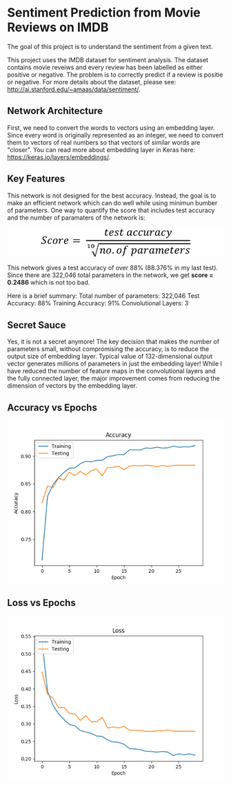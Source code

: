 # Sentiment Prediction from Movie Reviews on IMDB

The goal of this project is to understand the sentiment from a given text.

This project uses the IMDB dataset for sentiment analysis. The dataset contains movie reveiws and every review has been labelled as either positive or negative. The problem is to correctly predict if a review is positie or negative. For more details about the dataset, please see: http://ai.stanford.edu/~amaas/data/sentiment/.

## Network Architecture

First, we need to convert the words to vectors using an embedding layer. Since every word is originally represented as an integer, we need to convert them to vectors of real numbers so that vectors of similar words are "closer". You can read more about embedding layer in Keras here: https://keras.io/layers/embeddings/.

## Key Features
This network is not designed for the best accuracy. Instead, the goal is to make an efficient network which can do well while using minimun bumber of parameters. One way to quantify the score that includes test accuracy and the number of paramaters of the network is:

![Score equation](https://github.com/Usman-Rafique/sentiment-prediction/blob/master/score.png)

This network gives a test accuracy of over 88% (88.376% in my last test). Since there are 322,046 total parameters in the network, we get **score = 0.2486** which is not too bad.

Here is a brief summary:
Total number of parameters: 322,046
Test Accuracy: 88%
Training Accuracy: 91%
Convolutional Layers: 3

## Secret Sauce
Yes, it is not a secret anymore! The key decision that makes the number of parameters small, without compromising the accuracy, is to reduce the output size of embedding layer. Typical value of 132-dimensional output vector generates millions of parameters in just the embedding layer! While I have reduced the number of feature maps in the convolutional layers and the fully connected layer, the major improvement comes from reducing the dimension of vectors by the embedding layer.


## Accuracy vs Epochs
![Accuracy Plot](https://github.com/Usman-Rafique/sentiment-prediction/blob/master/CNN_acc.png)

## Loss vs Epochs
![Loss Plot](https://github.com/Usman-Rafique/sentiment-prediction/blob/master/CNN_loss.png)



